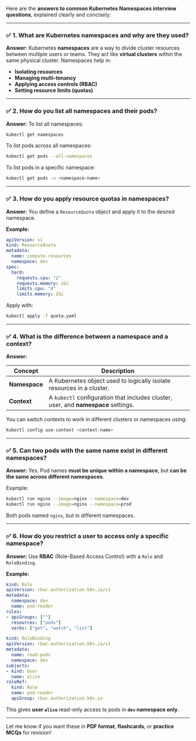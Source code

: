 Here are the **answers to common Kubernetes Namespaces interview questions**, explained clearly and concisely:

---

### ✅ **1. What are Kubernetes namespaces and why are they used?**

**Answer:**
Kubernetes **namespaces** are a way to divide cluster resources between multiple users or teams. They act like **virtual clusters** within the same physical cluster. Namespaces help in:

* **Isolating resources**
* **Managing multi-tenancy**
* **Applying access controls (RBAC)**
* **Setting resource limits (quotas)**

---

### ✅ **2. How do you list all namespaces and their pods?**

**Answer:**
To list all namespaces:

```bash
kubectl get namespaces
```

To list pods across all namespaces:

```bash
kubectl get pods --all-namespaces
```

To list pods in a specific namespace:

```bash
kubectl get pods -n <namespace-name>
```

---

### ✅ **3. How do you apply resource quotas in namespaces?**

**Answer:**
You define a `ResourceQuota` object and apply it to the desired namespace.

**Example:**

```yaml
apiVersion: v1
kind: ResourceQuota
metadata:
  name: compute-resources
  namespace: dev
spec:
  hard:
    requests.cpu: "2"
    requests.memory: 1Gi
    limits.cpu: "4"
    limits.memory: 2Gi
```

Apply with:

```bash
kubectl apply -f quota.yaml
```

---

### ✅ **4. What is the difference between a namespace and a context?**

**Answer:**

| Concept       | Description                                                                        |
| ------------- | ---------------------------------------------------------------------------------- |
| **Namespace** | A Kubernetes object used to logically isolate resources in a cluster.              |
| **Context**   | A `kubectl` configuration that includes cluster, user, and **namespace** settings. |

You can switch contexts to work in different clusters or namespaces using:

```bash
kubectl config use-context <context-name>
```

---

### ✅ **5. Can two pods with the same name exist in different namespaces?**

**Answer:**
Yes. Pod names **must be unique within a namespace**, but **can be the same across different namespaces**.

Example:

```bash
kubectl run nginx --image=nginx --namespace=dev
kubectl run nginx --image=nginx --namespace=prod
```

Both pods named `nginx`, but in different namespaces.

---

### ✅ **6. How do you restrict a user to access only a specific namespace?**

**Answer:**
Use **RBAC** (Role-Based Access Control) with a `Role` and `RoleBinding`.

**Example:**

```yaml
kind: Role
apiVersion: rbac.authorization.k8s.io/v1
metadata:
  namespace: dev
  name: pod-reader
rules:
- apiGroups: [""]
  resources: ["pods"]
  verbs: ["get", "watch", "list"]
```

```yaml
kind: RoleBinding
apiVersion: rbac.authorization.k8s.io/v1
metadata:
  name: read-pods
  namespace: dev
subjects:
- kind: User
  name: alice
roleRef:
  kind: Role
  name: pod-reader
  apiGroup: rbac.authorization.k8s.io
```

This gives **user `alice`** read-only access to pods in **`dev` namespace only**.

---

Let me know if you want these in **PDF format**, **flashcards**, or **practice MCQs** for revision!
